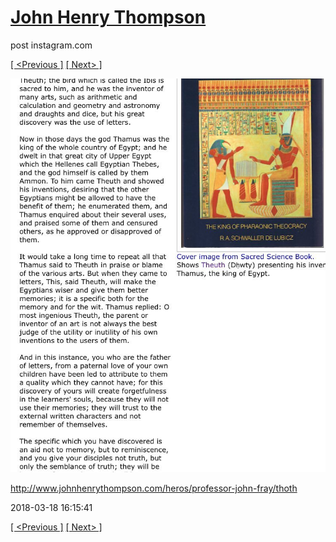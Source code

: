 # [John Henry Thompson](../README.md)
post instagram.com

[[ <Previous ]](2018-07-29-2.md) [[ Next> ]](2018-03-03-1.md)

[![](../media/2018-03-18/http-www-johnhenrythompson-com-heros-professor-john-fray-thoth.jpg)](../README.md)

http://www.johnhenrythompson.com/heros/professor-john-fray/thoth

2018-03-18 16:15:41

[[ <Previous ]](2018-07-29-2.md) [[ Next> ]](2018-03-03-1.md)